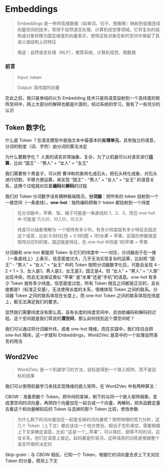 # Embeddings

> Embeddings 是一种将高维数据（如单词、句子、图像等）映射到低维连续向量空间的技术，常用于自然语言处理、计算机视觉等领域。它将复杂的结构或对象转换为固定维度的向量表示，使得这些对象在新的空间中保留了其语义或结构上的特征
>
> 用途：自然语言处理（NLP），推荐系统，计算机视觉，图数据

### 前言

> Input: token
>
> Output: 高纬度的向量

在此之前，我只是单纯的以为 Embedding 技术只是将语意投射到一个高纬度的矩阵空间中，网上大部分的解释也都是片面的，经过系统的学习，我有了一些充分的认识

## Token 数字化

什么是 Token ？在语言模型中是指文本中最基本的**处理单元**，具有独立的语意，分词的粒度（词、字符）由分词的算法决定

为什么要数字化？ 人类的语言非常抽象、复杂，为了让机器可以对语言进行**运算**，比如 “国王” - “男人” + “女人” = “女王”

我们需要有个黑盒子，可以把 曹冲称的象转化成石头，把石头转化成象，对石头进行切割、平移方便运算，来实现 “国王” - “男人” + “女人” = “女王” 的语意关系，这俩个过程就对应着**编码**和**解码**的过程

我们对 Token 分词数字话有俩种极端情况，**分词器**：把所有的 token 投射到一个一维空间（一条直线），**one-hot**：独热编码把每个 token 都投射到一个纬度

> 在分词器中，苹果、梨、橘子可能是一条直线的 1、2、3，而在 one-hot 中 可能是 (1,0,0)、(0,1,0)、(0,0,1)
>
> 纬度可以抽象理解为 一个矩阵有多少列，有多少纬度就有多少特征去描述这个语意，比如 0.8的红色 + 0.9的圆 + 1的水果 = 苹果，前面的参数就是矩阵对应列的值，描述就是特征，在 one-hot 中则是 1的苹果 = 苹果

分词器和 one-hot 都能将 Token 与它们的纬度中 一一对应，分词器由于在一维（一条直线上）上表示，信息密度过大，几乎无法实现复杂的运算，比如把  “国王” - “男人” + “女人” = “女王” 中的 Token 按照分词器数字化后，可能会呈现 4 - 2 + 1 = 3，女人是1，男人是2，女王是3，国王是4，但 “女人” + “男人” = “人类” 出现冲突，而且无法保证类似 “苹果” 是“水果”还是“手机”的语意。one-hot 有多少 Token 就有多少纬度，信息密度过低，所有 Token 相互之间都是正交的，且长度都是1（标准正交基），无法使用长度的关系，很难体现 Token 之间的联系。分词器 Token 之间的联系体现在长度上，而 one-hot Token 之间的联系体现在纬度上，都无法满足我们的要求。

显然我们需要纬度没有那么高，且有长度的纬度空间中，去协助编码和解码的过程，这个空间就是我们常说的**潜空间**，那么如何找到这个潜空间呢？

我们可以通过将分词器升纬，或者 one-hot 降维，而在实践中，我们往往会把 one-hot 降纬，这一步就叫 Embeddings，Word2Vec 是其中的一个处理自然语言的用法

## Word2Vec

> Word2Vec 是一个机器学习的方法，目标是得到一个嵌入矩阵，而不是目标的结果

我们可以使用机器学习来找实现降维的嵌入矩阵，在 Word2Vec 中有两种算法：

CBOW：准备奇数个 Token，把中间的拿掉，剩下的与同一个嵌入矩阵相乘，变成潜空间的词向量，再把四个向量加在一起合成一个向量，再解码，损失函数定量去看这个和向量解码后的 Token 与去掉的那个 Token 比较，修改参数

> 为什么剩下的词向量加在一起是去掉的词向量呢？按照物理的受力分析，这几个 Token（上下文）都应该往一个地方使劲，相当于完形填空，需要根据上下文来确定语意。比如 “这是一个__苹果”，可以填红、甜等不同的词，这没关系，他们在语意上接近，起码都是形容词，这种语意的训练是根据整个语言环境所决定的

Skip-gram：与 CBOW 相反，已知一个 Token，根据它的词向量去求上下文对应 Token 的分量，预测上下文
